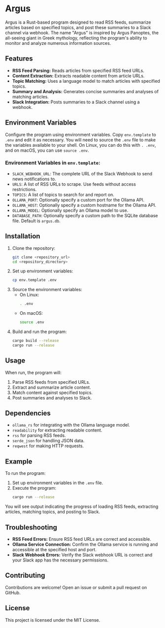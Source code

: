 # Argus

Argus is a Rust-based program designed to read RSS feeds, summarize articles based on specified topics, and post these summaries to a Slack channel via webhook. The name "Argus" is inspired by Argus Panoptes, the all-seeing giant in Greek mythology, reflecting the program's ability to monitor and analyze numerous information sources.

## Features

- **RSS Feed Parsing:** Reads articles from specified RSS feed URLs.
- **Content Extraction:** Extracts readable content from article URLs.
- **Topic Matching:** Uses a language model to match articles with specified topics.
- **Summary and Analysis:** Generates concise summaries and analyses of matching articles.
- **Slack Integration:** Posts summaries to a Slack channel using a webhook.

## Environment Variables

Configure the program using environment variables. Copy `env.template` to `.env` and edit it as necessary. You will need to source the `.env` file to make the variables available to your shell. On Linux, you can do this with `. .env`, and on macOS, you can use `source .env`.

### Environment Variables in `env.template`:

- `SLACK_WEBHOOK_URL`: The complete URL of the Slack Webhook to send news notifications to.
- `URLS`: A list of RSS URLs to scrape. Use feeds without access restrictions.
- `TOPICS`: A list of topics to search for and report on.
- `OLLAMA_PORT`: Optionally specify a custom port for the Ollama API.
- `OLLAMA_HOST`: Optionally specify a custom hostname for the Ollama API.
- `OLLAMA_MODEL`: Optionally specify an Ollama model to use.
- `DATABASE_PATH`: Optionally specify a custom path to the SQLite database file. Default is `argus.db`.

## Installation

1. Clone the repository:
    ```sh
    git clone <repository_url>
    cd <repository_directory>
    ```
2. Set up environment variables:
    ```sh
    cp env.template .env
    ```
3. Source the environment variables:
    - On Linux:
      ```sh
      . .env
      ```
    - On macOS:
      ```sh
      source .env
      ```
4. Build and run the program:
    ```sh
    cargo build --release
    cargo run --release
    ```

## Usage

When run, the program will:

1. Parse RSS feeds from specified URLs.
2. Extract and summarize article content.
3. Match content against specified topics.
4. Post summaries and analyses to Slack.

## Dependencies

- `ollama_rs` for integrating with the Ollama language model.
- `readability` for extracting readable content.
- `rss` for parsing RSS feeds.
- `serde_json` for handling JSON data.
- `reqwest` for making HTTP requests.

## Example

To run the program:

1. Set up environment variables in the `.env` file.
2. Execute the program:
    ```sh
    cargo run --release
    ```

You will see output indicating the progress of loading RSS feeds, extracting articles, matching topics, and posting to Slack.

## Troubleshooting

- **RSS Feed Errors:** Ensure RSS feed URLs are correct and accessible.
- **Ollama Service Connection:** Confirm the Ollama service is running and accessible at the specified host and port.
- **Slack Webhook Errors:** Verify the Slack webhook URL is correct and your Slack app has the necessary permissions.

## Contributing

Contributions are welcome! Open an issue or submit a pull request on GitHub.

## License

This project is licensed under the MIT License.
